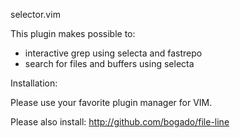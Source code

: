 selector.vim

This plugin makes possible to:
- interactive grep using selecta and fastrepo
- search for files and buffers using selecta

Installation:

Please use your favorite plugin manager for VIM.

Please also install:
http://github.com/bogado/file-line
